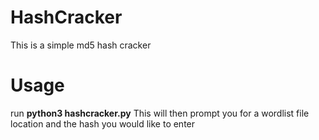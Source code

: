 # HashCracker

This is a simple md5 hash cracker

# Usage
run **python3 hashcracker.py**
This will then prompt you for a wordlist file location and the hash you would like to enter
